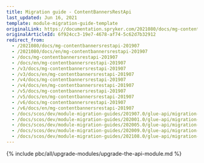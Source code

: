 ```yaml
---
title: Migration guide - ContentBannersRestApi
last_updated: Jun 16, 2021
template: module-migration-guide-template
originalLink: https://documentation.spryker.com/2021080/docs/mg-contentbannersrestapi-201907
originalArticleId: 6f924cc3-19e7-4678-af74-5c62d7b32912
redirect_from:
  - /2021080/docs/mg-contentbannersrestapi-201907
  - /2021080/docs/en/mg-contentbannersrestapi-201907
  - /docs/mg-contentbannersrestapi-201907
  - /docs/en/mg-contentbannersrestapi-201907
  - /v3/docs/mg-contentbannersrestapi-201907
  - /v3/docs/en/mg-contentbannersrestapi-201907
  - /v4/docs/mg-contentbannersrestapi-201907
  - /v4/docs/en/mg-contentbannersrestapi-201907
  - /v5/docs/mg-contentbannersrestapi-201907
  - /v5/docs/en/mg-contentbannersrestapi-201907
  - /v6/docs/mg-contentbannersrestapi-201907
  - /v6/docs/en/mg-contentbannersrestapi-201907
  - /docs/scos/dev/module-migration-guides/201907.0/glue-api/migration-guide-contentbannersrestapi.html
  - /docs/scos/dev/module-migration-guides/202001.0/glue-api/migration-guide-contentbannersrestapi.html
  - /docs/scos/dev/module-migration-guides/202005.0/glue-api/migration-guide-contentbannersrestapi.html
  - /docs/scos/dev/module-migration-guides/202009.0/glue-api/migration-guide-contentbannersrestapi.html
  - /docs/scos/dev/module-migration-guides/202108.0/glue-api/migration-guide-contentbannersrestapi.html
---
```


{% include pbc/all/upgrade-modules/upgrade-the-api-module.md %} <!-- To edit, see /_includes/pbc/all/upgrade-modules/upgrade-the-api-module.md -->
